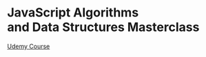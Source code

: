 # JavaScript Algorithms <br /> and Data Structures Masterclass

[Udemy Course](https://www.udemy.com/course/js-algorithms-and-data-structures-masterclass/learn/lecture/8344040#overview)
